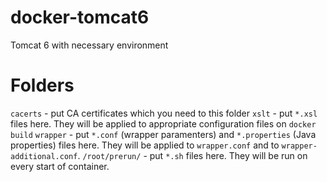 # docker-tomcat6
Tomcat 6 with necessary environment

Folders
=======

`cacerts` - put CA certificates which you need to this folder
`xslt` - put `*.xsl` files here. They will be applied to appropriate configuration files on `docker build`
`wrapper` - put `*.conf` (wrapper paramenters) and `*.properties` (Java properties) files here. They will be applied to `wrapper.conf` and to `wrapper-additional.conf`.
`/root/prerun/` - put `*.sh` files here. They will be run on every start of container.
